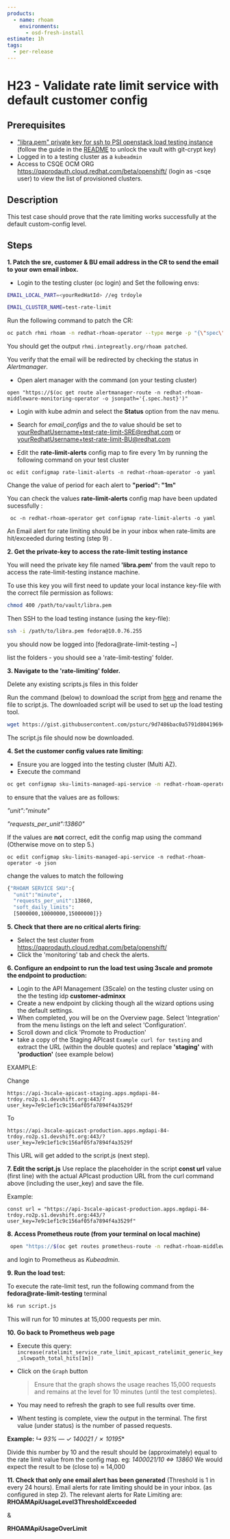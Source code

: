 ```yaml
---
products:
  - name: rhoam
    environments:
      - osd-fresh-install
estimate: 1h
tags:
  - per-release
---
```


# H23 - Validate rate limit service with default customer config

## Prerequisites

- ["libra.pem" private key for ssh to PSI openstack load testing instance](https://gitlab.cee.redhat.com/integreatly-qe/vault/-/blob/master/keys/libra.pem) (follow the guide in the [README](https://gitlab.cee.redhat.com/integreatly-qe/vault/-/blob/master/README.md) to unlock the vault with git-crypt key)
- Logged in to a testing cluster as a `kubeadmin`
- Access to CSQE OCM ORG https://qaprodauth.cloud.redhat.com/beta/openshift/ (login as <kerberos-username>-csqe user) to view the list of provisioned clusters.

## Description

This test case should prove that the rate limiting works successfully at the default custom-config level.

## Steps

**1. Patch the sre, customer & BU email address in the CR to send the email to your own email inbox.**

- Login to the testing cluster (oc login) and Set the following envs:

```bash
EMAIL_LOCAL_PART=<yourRedHatId> //eg trdoyle

EMAIL_CLUSTER_NAME=test-rate-limit
```

Run the following command to patch the CR:

```bash
oc patch rhmi rhoam -n redhat-rhoam-operator --type merge -p "{\"spec\":{\"alertingEmailAddress\":\"${EMAIL_LOCAL_PART}+${EMAIL_CLUSTER_NAME}-CUSTOMER@redhat.com\",\"alertingEmailAddresses\":{\"businessUnit\":\"${EMAIL_LOCAL_PART}+${EMAIL_CLUSTER_NAME}-BU@redhat.com\", \"cssre\":\"${EMAIL_LOCAL_PART}+${EMAIL_CLUSTER_NAME}-SRE@redhat.com\"}}}"
```

You should get the output `rhmi.integreatly.org/rhoam patched`.

You verify that the email will be redirected by checking the status in _Alertmanager_.

- Open alert manager with the command (on your testing cluster)

```
open "https://$(oc get route alertmanager-route -n redhat-rhoam-middleware-monitoring-operator -o jsonpath='{.spec.host}')"
```

- Login with kube admin and select the **Status** option from the nav menu.
- Search for _email_configs_ and the _to_ value should be set to yourRedhatUsername+test-rate-limit-SRE@redhat.com
  or yourRedhatUsername+test-rate-limit-BU@redhat.com

- Edit the **rate-limit-alerts** config map to fire every 1m by running the following command on your test cluster

```
oc edit configmap rate-limit-alerts -n redhat-rhoam-operator -o yaml
```

Change the value of period for each alert to **"period": "1m"**

You can check the values **rate-limit-alerts** config map have been updated sucessfully :

```
 oc -n redhat-rhoam-operator get configmap rate-limit-alerts -o yaml
```

An Email alert for rate limiting should be in your inbox when rate-limits are hit/exceeded during testing (step 9) .

**2. Get the private-key to access the rate-limit testing instance**

You will need the private key file named **'libra.pem'** from the vault repo to access the rate-limit-testing instance machine.

To use this key you will first need to update your local instance key-file with the correct file permission as follows:

```bash
chmod 400 /path/to/vault/libra.pem
```

Then SSH to the load testing instance (using the key-file):

```bash
ssh -i /path/to/libra.pem fedora@10.0.76.255
```

you should now be logged into [fedora@rate-limit-testing ~]

list the folders - you should see a 'rate-limit-testing' folder.

**3. Navigate to the 'rate-limiting' folder.**

Delete any existing scripts.js files in this folder

Run the command (below)
to download the script from [here](https://gist.github.com/psturc/9d7486bac0a5791d80419694721069e8) and rename the file to script.js. The downloaded script will be used to set up the load testing tool.

```bash
wget https://gist.githubusercontent.com/psturc/9d7486bac0a5791d80419694721069e8/raw/e3d6baca6a1f9cdd3be7c82f3313de5ecad1de75/script.js -O script.js
```

The script.js file should now be downloaded.

**4. Set the customer config values rate limiting:**

- Ensure you are logged into the testing cluster (Multi AZ).
- Execute the command

```bash
oc get configmap sku-limits-managed-api-service -n redhat-rhoam-operator -o json | jq -r .data.rate_limit
```

to ensure that the values are as follows:

_"unit":"minute"_

_"requests_per_unit":13860"_

If the values are **not** correct, edit the config map using the command (Otherwise move on to step 5.)

`oc edit configmap sku-limits-managed-api-service -n redhat-rhoam-operator -o json`

change the values to match the following

```bash
{"RHOAM SERVICE SKU":{
  "unit":"minute",
  "requests_per_unit":13860,
  "soft_daily_limits":
  [5000000,10000000,15000000]}}
```

**5. Check that there are no critical alerts firing:**

- Select the test cluster from https://qaprodauth.cloud.redhat.com/beta/openshift/
- Click the 'monitoring' tab and check the alerts.

**6. Configure an endpoint to run the load test using 3scale and promote the endpoint to production:**

- Login to the API Management (3Scale) on the testing cluster using on the the testing idp **customer-adminxx**
- Create a new endpoint by clicking though all the wizard options using the default settings.
- When completed, you will be on the Overview page. Select 'Integration' from the menu listings on the left and select 'Configuration'.
- Scroll down and click 'Promote to Production'
- take a copy of the Staging APIcast `Example curl for testing` and extract the URL (within the double quotes) and replace **'staging'** with **'production'** (see example below)

EXAMPLE:

Change

```
https://api-3scale-apicast-staging.apps.mgdapi-84-trdoy.ro2p.s1.devshift.org:443/?user_key=7e9c1ef1c9c156af05fa7894f4a3529f
```

To

```
https://api-3scale-apicast-production.apps.mgdapi-84-trdoy.ro2p.s1.devshift.org:443/?user_key=7e9c1ef1c9c156af05fa7894f4a3529f
```

This URL will get added to the script.js (next step).

**7. Edit the script.js**
Use replace the placeholder in the script **const url** value (first line) with the actual APIcast production URL from the curl command above (including the user_key) and save the file.

Example:

```
const url = "https://api-3scale-apicast-production.apps.mgdapi-84-trdoy.ro2p.s1.devshift.org:443/?user_key=7e9c1ef1c9c156af05fa7894f4a3529f"
```

**8. Access Prometheus route (from your terminal on local machine)**

```bash
 open "https://$(oc get routes prometheus-route -n redhat-rhoam-middleware-monitoring-operator -o jsonpath='{.spec.host}')"
```

and login to Prometheus as _Kubeadmin_.

**9. Run the load test:**

To execute the rate-limit test, run the following command from the **fedora@rate-limit-testing** terminal

```bash
k6 run script.js
```

This will run for 10 minutes at 15,000 requests per min.

**10. Go back to Prometheus web page**

- Execute this query:
  `increase(ratelimit_service_rate_limit_apicast_ratelimit_generic_key_slowpath_total_hits[1m])`
- Click on the `Graph` button

  > Ensure that the graph shows the usage reaches 15,000 requests and remains at the level for 10 minutes (until the test completes).

- You may need to refresh the graph to see full results over time.
- Whent testing is complete, view the output in the terminal. The first value (under status) is the number of passed requests.

**Example:**
_↳ 93% — ✓ 140021 / ✗ 10195_\*

Divide this number by 10 and the result should be (approximately) equal to the rate limit value from the config map.
eg: _1400021/10 <=> 13860_
We would expect the result to be (close to) ≈ 14,000

**11. Check that only one email alert has been generated**
(Threshold is 1 in every 24 hours).
Email alerts for rate limiting should be in your inbox. (as configured in step 2).
The relevant alerts for Rate Limiting are:
**RHOAMApiUsageLevel3ThresholdExceeded**

&

**RHOAMApiUsageOverLimit**
